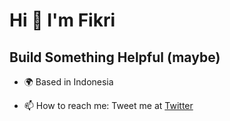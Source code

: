 Hi 👋 I'm Fikri
==============================

Build Something Helpful (maybe)
-----------------------

* 🌍 Based in Indonesia

* 📫 How to reach me: Tweet me at [Twitter](https://twitter.com/nblfikr)